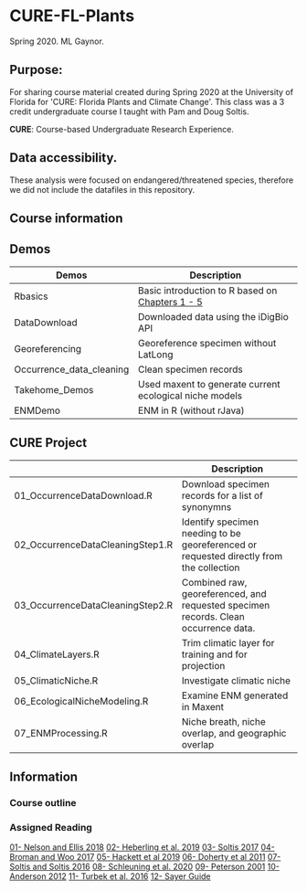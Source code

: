 # CURE-FL-Plants
Spring 2020. 
ML Gaynor. 

## **Purpose**:   
For sharing course material created during Spring 2020 at the University of Florida for 'CURE: Florida Plants and Climate Change'. This class was a 3 credit undergraduate course I taught with Pam and Doug Soltis.

**CURE**: Course-based Undergraduate Research Experience.  

## Data accessibility. 
These analysis were focused on endangered/threatened species, therefore we did not include the datafiles in this repository. 


## Course information  

## Demos
| Demos | Description |
| ---------- | -------------------- |
| Rbasics | Basic introduction to R based on [Chapters 1 - 5](https://datacarpentry.org/R-ecology-lesson/index.html) |
| DataDownload |Downloaded data using the iDigBio API |
| Georeferencing |Georeference specimen without LatLong |
| Occurrence_data_cleaning | Clean specimen records |
| Takehome_Demos | Used maxent to generate current ecological niche models |
| ENMDemo | ENM in R (without rJava) |

## CURE Project
| | Description |
| ---------- | -------------------- |
| 01_OccurrenceDataDownload.R | Download specimen records for a list of synonymns |
| 02_OccurrenceDataCleaningStep1.R| Identify specimen needing to be georeferenced or requested directly from the collection |
| 03_OccurrenceDataCleaningStep2.R| Combined raw, georeferenced, and requested specimen records. Clean occurrence data. |
| 04_ClimateLayers.R| Trim climatic layer for training and for projection |
| 05_ClimaticNiche.R| Investigate climatic niche |
| 06_EcologicalNicheModeling.R| Examine ENM generated in Maxent |
| 07_ENMProcessing.R| Niche breath, niche overlap, and geographic overlap |
  
## Information
### Course outline

### Assigned Reading
[01- Nelson and Ellis 2018](http://dx.doi.org/10.1098/rstb.2017.0391)
[02- Heberling et al. 2019](https://doi.org/10.1093/biosci/biz094)
[03- Soltis 2017](https://doi.org/10.3732/ajb.1700281)
[04- Broman and Woo 2017](https://doi.org/10.1080/00031305.2017.1375989)
[05- Hackett et al 2019](https://doi.org/10.1002/aps3.11310)
[06- Doherty et al 2011](https://doi.org/10.1111/j.1467-9671.2011.01290.x)
[07- Soltis and Soltis 2016](https://doi.org/10.1016/j.pld.2016.12.001)
[08- Schleuning et al. 2020](https://doi.org/10.1016/j.tree.2019.12.010)
[09- Peterson 2001](https://doi.org/10.1093/condor/103.3.599)
[10- Anderson 2012](https://doi.org/10.1111/j.1749-6632.2011.06440.x)
[11- Turbek et al. 2016](https://esajournals.onlinelibrary.wiley.com/doi/full/10.1002/bes2.1258)
[12- Sayer Guide](https://besjournals.onlinelibrary.wiley.com/hub/journal/13652435/journal-resources/guide-to-scientific-writing)



